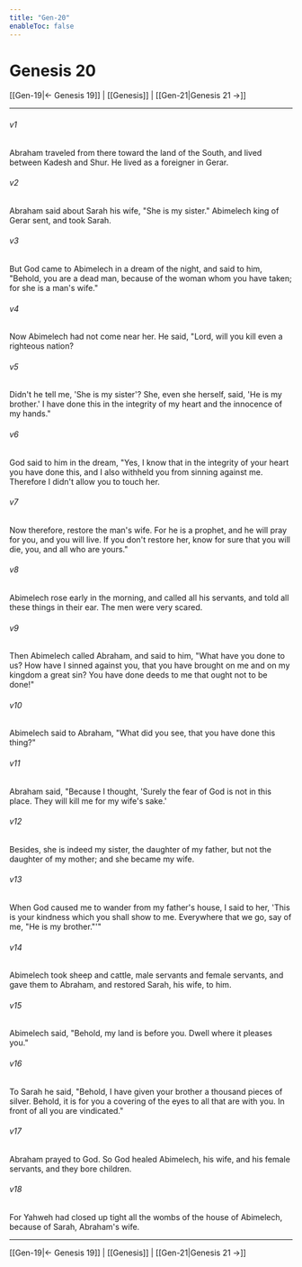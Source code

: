 ```yaml
---
title: "Gen-20"
enableToc: false
---
```

# Genesis 20

[[Gen-19|← Genesis 19]] | [[Genesis]] | [[Gen-21|Genesis 21 →]]
***



###### v1 
Abraham traveled from there toward the land of the South, and lived between Kadesh and Shur. He lived as a foreigner in Gerar. 

###### v2 
Abraham said about Sarah his wife, "She is my sister." Abimelech king of Gerar sent, and took Sarah. 

###### v3 
But God came to Abimelech in a dream of the night, and said to him, "Behold, you are a dead man, because of the woman whom you have taken; for she is a man's wife." 

###### v4 
Now Abimelech had not come near her. He said, "Lord, will you kill even a righteous nation? 

###### v5 
Didn't he tell me, 'She is my sister'? She, even she herself, said, 'He is my brother.' I have done this in the integrity of my heart and the innocence of my hands." 

###### v6 
God said to him in the dream, "Yes, I know that in the integrity of your heart you have done this, and I also withheld you from sinning against me. Therefore I didn't allow you to touch her. 

###### v7 
Now therefore, restore the man's wife. For he is a prophet, and he will pray for you, and you will live. If you don't restore her, know for sure that you will die, you, and all who are yours." 

###### v8 
Abimelech rose early in the morning, and called all his servants, and told all these things in their ear. The men were very scared. 

###### v9 
Then Abimelech called Abraham, and said to him, "What have you done to us? How have I sinned against you, that you have brought on me and on my kingdom a great sin? You have done deeds to me that ought not to be done!" 

###### v10 
Abimelech said to Abraham, "What did you see, that you have done this thing?" 

###### v11 
Abraham said, "Because I thought, 'Surely the fear of God is not in this place. They will kill me for my wife's sake.' 

###### v12 
Besides, she is indeed my sister, the daughter of my father, but not the daughter of my mother; and she became my wife. 

###### v13 
When God caused me to wander from my father's house, I said to her, 'This is your kindness which you shall show to me. Everywhere that we go, say of me, "He is my brother."'" 

###### v14 
Abimelech took sheep and cattle, male servants and female servants, and gave them to Abraham, and restored Sarah, his wife, to him. 

###### v15 
Abimelech said, "Behold, my land is before you. Dwell where it pleases you." 

###### v16 
To Sarah he said, "Behold, I have given your brother a thousand pieces of silver. Behold, it is for you a covering of the eyes to all that are with you. In front of all you are vindicated." 

###### v17 
Abraham prayed to God. So God healed Abimelech, his wife, and his female servants, and they bore children. 

###### v18 
For Yahweh had closed up tight all the wombs of the house of Abimelech, because of Sarah, Abraham's wife.

***
[[Gen-19|← Genesis 19]] | [[Genesis]] | [[Gen-21|Genesis 21 →]]
